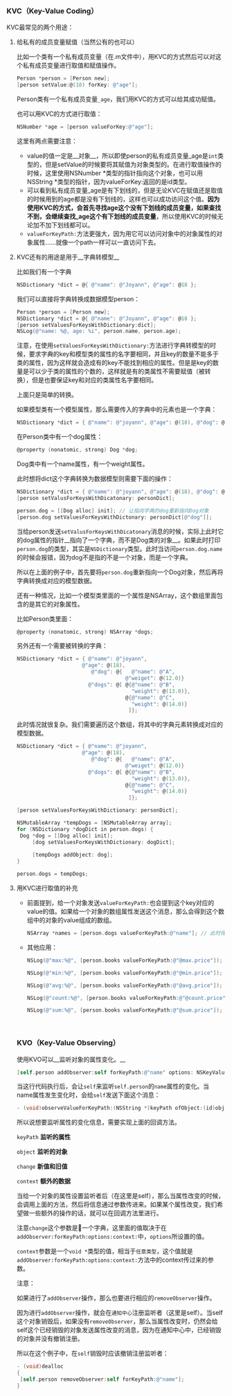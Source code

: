 ### KVC（Key-Value Coding）

KVC最常见的两个用途：

1. 给私有的成员变量赋值（当然公有的也可以）
   
   比如一个类有一个私有成员变量（在.m文件中），用KVC的方式然后可以对这个私有成员变量进行取值和赋值操作。
   
   ``` objective-c
   Person *person = [Person new];
   [person setValue:@(18) forKey: @"age"];
   ```
   
   Person类有一个私有成员变量`_age`，我们用KVC的方式可以给其成功赋值。
   
   也可以用KVC的方式进行取值：
   
   ``` objective-c
   NSNumber *age = [person valueForKey:@"age"];
   ```
   
   这里有两点需要注意：
   
   - value的值一定是__对象__，所以即使person的私有成员变量_age是`int`类型的，但是setValue的时候要将其赋值为对象类型的。在进行取值操作的时候，这里使用NSNumber *类型的指针指向这个对象，也可以用NSString *类型的指针，因为valueForKey:返回的是id类型。
   - 可以看到私有成员变量\_age是有下划线的，但是无论KVC在赋值还是取值的时候用到的age都是没有下划线的，这样也可以成功访问这个值。__因为使用KVC的方式，会首先寻找age这个没有下划线的成员变量，如果查找不到，会继续查找_age这个有下划线的成员变量__，所以使用KVC的时候无论加不加下划线都可以。
   - `valueForKeyPath:`方法更强大，因为用它可以访问对象中的对象属性的对象属性......就像一个path一样可以一直访问下去。
   
2. KVC还有的用途是用于__字典转模型__
   
   比如我们有一个字典
   
   ``` objective-c
   NSDictionary *dict = @{ @"name": @"Joyann", @"age": @18 };
   ```
   
   我们可以直接将字典转换成数据模型person：
   
   ``` objective-c
   Person *person = [Person new];
   NSDictionary *dict = @{ @"name": @"Joyann", @"age": @18 };
   [person setValuesForKeysWithDictionary:dict];
   NSLog(@"name: %@, age: %i", person.name, person.age);
   ```
   
   注意，在使用`setValuesForKeysWithDictionary:`方法进行字典转模型的时候，要求字典的key和模型类的属性的名字要相同，并且key的数量不能多于类的属性，因为这样就会造成有的key不能找到相应的属性。但是是key的数量是可以少于类的属性的个数的，这样就是有的类属性不需要赋值（被转换），但是也要保证key和对应的类属性名字要相同。
   
   上面只是简单的转换。
   
   如果模型类有一个模型属性，那么需要传入的字典中的元素也是一个字典：
   
   ``` objective-c
   NSDictionary *dict = { @"name": @"joyann", @"age": @(18), @"dog": @{@"name":@"A", @"weiget": @(12.0)} };
   ```
   
   在Person类中有一个dog属性：
   
   ``` objective-c
   @property (nonatomic, strong) Dog *dog;
   ```
   
   Dog类中有一个name属性，有一个weight属性。
   
   此时想将dict这个字典转换为数据模型则需要下面的操作：
   
   ``` objective-c
   NSDictionary *dict = { @"name": @"joyann", @"age": @(18), @"dog": @{@"name":@"A", @"weiget": @(12.0)} };
   [person setValusForKeysWithDicatonary: personDict];
   
   person.dog = [[Dog alloc] init]; // 让指向字典的dog重新指向Dog对象
   [person.dog setValuesForKeysWithDictonary: personDict[@"dog"]];
   ```
   
   当给person发送`setValusForKeysWithDicatonary`消息的时候，实际上此时它的dog属性的指针__指向了一个字典，而不是Dog类的对象__。如果此时打印`person.dog`的类型，其实是`NSDictionary`类型。此时当访问`person.dog.name`的时候会报错，因为dog不是指的不是一个对象，而是一个字典。
   
   所以在上面的例子中，首先要将`person.dog`重新指向一个Dog对象，然后再将字典转换成对应的模型数据。
   
   还有一种情况，比如一个模型类里面的一个属性是NSArray，这个数组里面包含的是其它的对象属性。
   
   比如Person类里面：
   
   ``` objective-c
   @property (nonatomic, strong) NSArray *dogs;
   ```
   
   另外还有一个需要被转换的字典：
   
   ``` objective-c
   NSDictionary *dict = { @"name": @"joyann", 
   						@"age": @(18),
                           @"dog": @{	@"name": @"A",
    		                       	  @"weiget": @(12.0)}
                          @"dogs": @[ @{@"name": @"B",
                          				"weight": @(13.0)},
                                      @{@"name": @"C",
                          				"weight": @(14.0)}
                                       ]};
   ```
   
   此时情况就很复杂。我们需要遍历这个数组，将其中的字典元素转换成对应的模型数据。
   
   ``` objective-c
   NSDictionary *dict = { @"name": @"joyann", 
   						@"age": @(18),
                           @"dog": @{	@"name": @"A",
    		                       	  @"weiget": @(12.0)}
                          @"dogs": @[ @{@"name": @"B",
                          				"weight": @(13.0)},
                                      @{@"name": @"C",
                          				"weight": @(14.0)}
                                       ]};
   
   [person setValuesForKeysWithDictionary: personDict];
   
   NSMutableArray *tempDogs = [NSMutableArray array];
   for (NSDictionary *dogDict in person.dogs) {
   	Dog *dog = [[Dog alloc] init];
     	[dog setValuesForKeysWithDictionary: dogDict];
     
     	[tempDogs addObject: dog];
   }
   
   person.dogs = tempDogs;
   ```
   
3. 用KVC进行取值的补充
   
   - 前面提到，给一个对象发送`valueForKeyPath:`也会提到这个key对应的value的值。如果给一个对象的数组属性发送这个消息，那么会得到这个数组中的对象的value组成的数组。
     
     ``` objective-c
     NSArray *names = [person.dogs valueForKeyPath:@"name"]; // 此时得到的就是dogs这个数组中各个对象的name属性组成的数组
     ```
     
   - 其他应用：
     
     ``` objective-c
     NSLog(@"max:%@", [person.books valueForKeyPath:@"@max.price"]); // 取出价格数组中的最大值
     
     NSLog(@"min:%@", [person.books valueForKeyPath:@"@min.price"]); // 取出价格数组中的最小值
     
     NSLog(@"avg:%@", [person.books valueForKeyPath:@"@avg.price"]); // 取出价格数组的平均值
     
     NSLog(@"count:%@", [person.books valueForKeyPath:@"@count.price"]); // 取出价格数组的个数
     
     NSLog(@"sum:%@", [person.books valueForKeyPath:@"@sum.price"]); // 取出价格数组的总和
     ```
     
     ​
   
   ### KVO（Key-Value Observing）
   
   使用KVO可以__监听对象的属性变化。__
   
   ``` objective-c
   [self.person addObserver:self forKeyPath:@"name" options: NSKeyValueObserveringOptionOld | NSKeyValueObserveringOptionNew context:@"other"];
   ```
   
   当这行代码执行后，会让`self`来监听`self.person`的`name`属性的变化。当name属性发生变化时，会给`self`发送下面这个消息：
   
   ``` objective-c
   - (void)observeValueForKeyPath:(NSString *)keyPath ofObject:(id)object change:(NSDictionary *)change context:(void *)context;
   ```
   
   所以说想要监听属性的变化信息，需要实现上面的回调方法。
   
   `keyPath`   __监听的属性__
   
   `object`     __监听的对象__
   
   `change`     __新值和旧值__
   
   `context`   __额外的数据__
   
   当给一个对象的属性设置监听者后（在这里是self），那么当属性改变的时候，会调用上面的方法，然后将信息通过参数传进来。如果某个属性改变，我们希望做一些额外的操作的话，就可以在回调方法里进行。
   
   注意`change`这个参数是一个字典，这里面的值取决于在`addObserver:forKeyPath:options:context:`中，`options`所设置的值。
   
   `context`参数是一个`void *`类型的值，相当于`任意类型`，这个值就是`addObserver:forKeyPath:options:context:`方法中的context传过来的参数。
   
   注意：
   
   如果进行了`addObserver`操作，那么也要进行相应的`removeObserver`操作。
   
   因为进行`addObserver`操作，就会在`通知中心`注册监听者（这里是self）。当self这个对象销毁后，如果没有`removeObserver`，那么当属性改变时，仍然会给self这个已经销毁的对象发送属性改变的消息，因为在通知中心中，已经销毁的对象并没有撤销注册。
   
   所以在这个例子中，在`self`销毁时应该撤销注册监听者：
   
   ``` objective-c
   - (void)dealloc
   {
   	[self.person removeObserver:self forKeyPath:@"name"];
   }
   ```
   
   ​